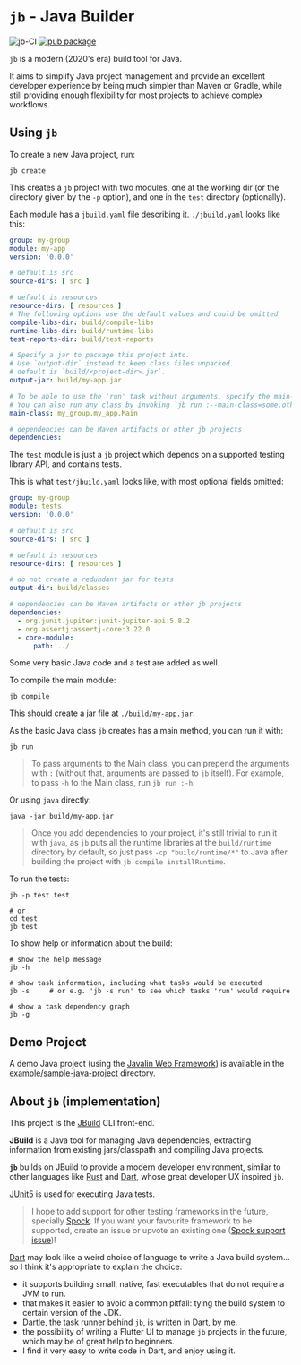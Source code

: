 # `jb` - Java Builder

![jb-CI](https://github.com/renatoathaydes/jb/workflows/jb-CI/badge.svg)
[![pub package](https://img.shields.io/pub/v/jb.svg)](https://pub.dev/packages/jb)

`jb` is a modern (2020's era) build tool for Java.

It aims to simplify Java project management and provide an excellent developer experience by being much simpler
than Maven or Gradle, while still providing enough flexibility for most projects to achieve complex workflows.

## Using `jb`

To create a new Java project, run:

```shell
jb create
```

This creates a `jb` project with two modules, one at the working dir (or the directory given by the `-p` option),
and one in the `test` directory (optionally).

Each module has a `jbuild.yaml` file describing it. `./jbuild.yaml` looks like this:

```yaml
group: my-group
module: my-app
version: '0.0.0'

# default is src
source-dirs: [ src ]

# default is resources
resource-dirs: [ resources ]
# The following options use the default values and could be omitted
compile-libs-dir: build/compile-libs
runtime-libs-dir: build/runtime-libs
test-reports-dir: build/test-reports

# Specify a jar to package this project into.
# Use `output-dir` instead to keep class files unpacked.
# default is `build/<project-dir>.jar`.
output-jar: build/my-app.jar

# To be able to use the 'run' task without arguments, specify the main-class to run.
# You can also run any class by invoking `jb run :--main-class=some.other.Class`.
main-class: my_group.my_app.Main

# dependencies can be Maven artifacts or other jb projects
dependencies:
```

The `test` module is just a `jb` project which depends on a supported testing library API, and contains tests.

This is what `test/jbuild.yaml` looks like, with most optional fields omitted:

```yaml
group: my-group
module: tests
version: '0.0.0'

# default is src
source-dirs: [ src ]

# default is resources
resource-dirs: [ resources ]

# do not create a redundant jar for tests
output-dir: build/classes

# dependencies can be Maven artifacts or other jb projects
dependencies:
  - org.junit.jupiter:junit-jupiter-api:5.8.2
  - org.assertj:assertj-core:3.22.0
  - core-module:
      path: ../
```

Some very basic Java code and a test are added as well.

To compile the main module:

```shell
jb compile
```

This should create a jar file at `./build/my-app.jar`.

As the basic Java class `jb` creates has a main method, you can run it with:

```shell
jb run
```

> To pass arguments to the Main class, you can prepend the arguments with `:`
> (without that, arguments are passed to `jb` itself).
> For example, to pass `-h` to the Main class, run `jb run :-h`.

Or using `java` directly:

```shell
java -jar build/my-app.jar
```

> Once you add dependencies to your project, it's still trivial to run it with `java`, as `jb` puts all the runtime
> libraries at the `build/runtime` directory by default, so just pass `-cp "build/runtime/*"` to Java after
> building the project with `jb compile installRuntime`.

To run the tests:

```shell
jb -p test test

# or
cd test
jb test
```

To show help or information about the build:

```shell
# show the help message
jb -h

# show task information, including what tasks would be executed
jb -s     # or e.g. 'jb -s run' to see which tasks 'run' would require 

# show a task dependency graph
jb -g
```

## Demo Project

A demo Java project (using the [Javalin Web Framework](https://javalin.io/)) is available in the
[example/sample-java-project](example/sample-java-project) directory.

## About `jb` (implementation)

This project is the [JBuild](https://github.com/renatoathaydes/jbuild) CLI front-end.

**JBuild** is a Java tool for managing Java dependencies, extracting information from existing jars/classpath and
compiling Java projects.

**`jb`** builds on JBuild to provide a modern developer environment, similar to other languages like
[Rust](https://www.rust-lang.org/) and [Dart](https://dart.dev/), whose great developer UX inspired `jb`.

[JUnit5](https://junit.org/junit5/) is used for executing Java tests.

> I hope to add support for other testing frameworks in the future, specially [Spock](https://spockframework.org/).
> If you want your favourite framework to be supported, create an issue or upvote an existing one
> ([Spock support issue](https://github.com/renatoathaydes/jb/issues/4))!

[Dart](https://dart.dev/) may look like a weird choice of language to write a Java build system... so I think it's
appropriate to explain the choice:

* it supports building small, native, fast executables that do not require a JVM to run.
* that makes it easier to avoid a common pitfall: tying the build system to certain version of the JDK.
* [Dartle](https://github.com/renatoathaydes/dartle/), the task runner behind `jb`, is written in Dart, by me.
* the possibility of writing a Flutter UI to manage `jb` projects in the future, which may be of great help to beginners.
* I find it very easy to write code in Dart, and enjoy using it.
